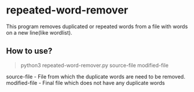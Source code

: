 # repeated-word-remover

This program removes duplicated or repeated words from a file with words on a new line(like wordlist).

## How to use?

<blockquote>python3 repeated-word-remover.py source-file modified-file</blockquote>

source-file - File from which the duplicate words are need to be removed.
modified-file - Final file which does not have any duplicate words
